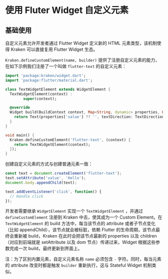 # 使用 Fluter Widget 自定义元素

## 基础使用

自定义元素允许开发者通过 Flutter Widget 定义新的 HTML 元素类型，该机制使得 Kraken 可以直接复用 Flutter Widget 生态。

`Kraken.defineCustomElement(name, builder)` 提供了注册自定义元素的能力，在如下示例我们注册了一个叫做 `flutter-text` 的自定义元素：

```dart
import 'package:kraken/widget.dart';
import 'package:flutter/material.dart';

class TextWidgetElement extends WidgetElement {
  TextWidgetElement(context) :
        super(context);

  @override
  Widget build(BuildContext context, Map<String, dynamic> properties, List<Widget> children) {
    return Text(properties['value'] ?? '', textDirection: TextDirection.ltr, style: TextStyle(color: Color.fromARGB(255, 100, 100, 100)));
  }
}

void main() {
  Kraken.defineCustomElement('flutter-text', (context) {
    return TextWidgetElement(context);
  });
}
```

创建自定义元素的方式与创建普通元素一致：

```js
const text = document.createElement('flutter-text');
text.setAttribute('value', 'Hello');
document.body.appendChild(text);

text.addEventListener('click', function() {
  // Handle click
});
```

开发者需要继承 `WidgetElement` 实现一个 `TextWidgetElement` ，并通过 `defineCustomElement` 注册到 Kraken 中去，使其成为一个 Custom Element。在 `TextWidgetElement` 的 build 方法中，每当该节点的 attribute 或者子节点变化（比如 appendChild），该节点就会被标脏，依赖 Flutter 的生命周期，该节点最终会重新被 build，Kraken 在此时会把该节点最新的 properties 以及 children （对应到前端就是 setAttribute 以及 dom 节点）传递过来，Widget 根据这些参数完成一次 build，最终更新到界面上。

注：为了区别内置元素，自定义元素名称 `name` 必须包含 `-` 字符。同时，每当元素的 attribute 改变时都是触发 `builder` 重新执行，这与 Stateful Widget 机制类似。
